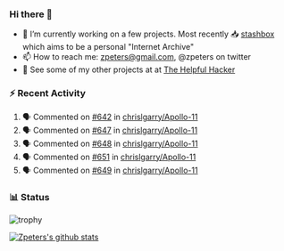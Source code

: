 ### Hi there 👋


- 🔭 I’m currently working on a few projects.  Most recently :inbox_tray: [stashbox](https://github.com/zpeters/stashbox) which aims to be a personal "Internet Archive"
- 📫 How to reach me: zpeters@gmail.com, @zpeters on twitter
- 👋 See some of my other projects at at [The Helpful Hacker](https://thehelpfulhacker.net)

### :zap: Recent Activity

<!--START_SECTION:activity-->
1. 🗣 Commented on [#642](https://github.com/chrislgarry/Apollo-11/issues/642) in [chrislgarry/Apollo-11](https://github.com/chrislgarry/Apollo-11)
2. 🗣 Commented on [#647](https://github.com/chrislgarry/Apollo-11/issues/647) in [chrislgarry/Apollo-11](https://github.com/chrislgarry/Apollo-11)
3. 🗣 Commented on [#648](https://github.com/chrislgarry/Apollo-11/issues/648) in [chrislgarry/Apollo-11](https://github.com/chrislgarry/Apollo-11)
4. 🗣 Commented on [#651](https://github.com/chrislgarry/Apollo-11/issues/651) in [chrislgarry/Apollo-11](https://github.com/chrislgarry/Apollo-11)
5. 🗣 Commented on [#649](https://github.com/chrislgarry/Apollo-11/issues/649) in [chrislgarry/Apollo-11](https://github.com/chrislgarry/Apollo-11)
<!--END_SECTION:activity-->

### :bar_chart: Status

![trophy](https://github-profile-trophy.vercel.app/?username=zpeters)

[![Zpeters's github stats](https://github-readme-stats.vercel.app/api?username=zpeters)](https://github.com/zpeters/github-readme-stats&show_icons=true)

